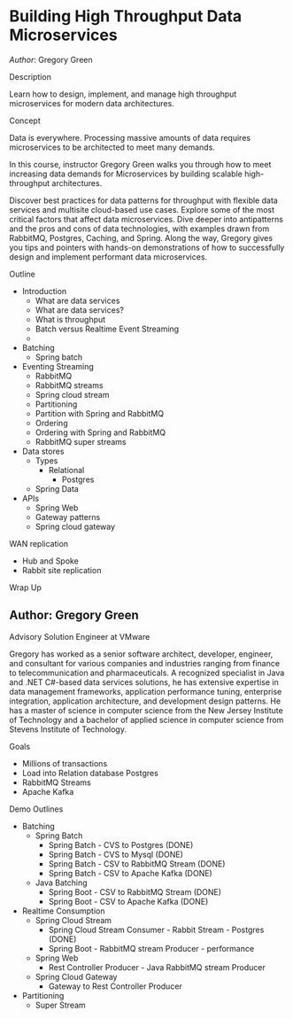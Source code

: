 # Building High Throughput Data Microservices

*Author*: Gregory Green


Description

Learn how to design, implement, and manage high throughput microservices for modern data architectures.


Concept

Data is everywhere. Processing massive amounts of data requires microservices to be architected to meet many demands.

In this course, instructor Gregory Green walks you through how to meet increasing data demands for Microservices by building scalable high-throughput architectures.

Discover best practices for data patterns for throughput with flexible data services and multisite cloud-based use cases. Explore some of the most critical factors that affect data microservices. Dive deeper into antipatterns and the pros and cons of data technologies, with examples drawn from RabbitMQ, Postgres, Caching, and Spring. Along the way, Gregory gives you tips and pointers with hands-on demonstrations of how to successfully design and implement performant data microservices.

Outline

- Introduction
  - What are data services
  - What are data services?
  - What is throughput
  - Batch versus Realtime Event Streaming
  - 
- Batching
  - Spring batch
- Eventing Streaming 
  - RabbitMQ 
  - RabbitMQ streams 
  - Spring cloud stream 
  - Partitioning 
  - Partition with Spring and RabbitMQ 
  - Ordering 
  - Ordering with Spring and RabbitMQ 
  - RabbitMQ super streams 
- Data stores 
  - Types 
    - Relational 
      - Postgres
  - Spring Data
- APIs
  - Spring Web
  - Gateway patterns
  - Spring cloud gateway

WAN replication
- Hub and Spoke
- Rabbit site replication

Wrap Up



## Author: Gregory Green

Advisory Solution Engineer at VMware


  Gregory has worked as a senior software architect, developer, engineer, and consultant for various companies and industries ranging from finance to telecommunication and pharmaceuticals. A recognized specialist in Java and .NET C#-based data services solutions, he has extensive expertise in data management frameworks, application performance tuning, enterprise integration, application architecture, and development design patterns. He has a master of science in computer science from the New Jersey Institute of Technology and a bachelor of applied science in computer science from Stevens Institute of Technology.

 Goals

- Millions of transactions
- Load into Relation database Postgres
- RabbitMQ Streams
- Apache Kafka

Demo Outlines 

- Batching
  - Spring Batch
    - Spring Batch - CVS to Postgres (DONE)
    - Spring Batch - CVS to Mysql (DONE)
    - Spring Batch - CSV to RabbitMQ Stream (DONE)
    - Spring Batch - CSV to Apache Kafka (DONE)
  - Java Batching 
    - Spring Boot - CSV to RabbitMQ Stream (DONE)
    - Spring Boot - CSV to Apache Kafka (DONE)
- Realtime Consumption
  - Spring Cloud Stream
    - Spring Cloud Stream Consumer - Rabbit Stream - Postgres (DONE)
    - Spring Boot - RabbitMQ stream Producer - performance
  - Spring Web
    - Rest Controller Producer - Java RabbitMQ stream Producer
  - Spring Cloud Gateway
    - Gateway to Rest Controller Producer
- Partitioning
  - Super Stream
